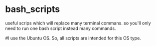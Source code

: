# bash_scripts
useful scrips which will replace many terminal commans. so you'll only need to run one bash script instead many commands.

#I use the Ubuntu OS. So, all scripts are intended for this OS type.
